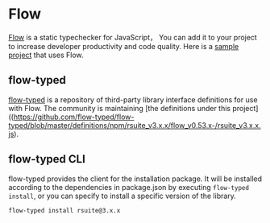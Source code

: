 # Flow

[Flow](https://flow.org/) is a static typechecker for JavaScript， You can add it to your project to increase developer productivity and code quality. Here is a [sample project](https://github.com/rsuite/rsuite-management-system) that uses Flow.


## flow-typed

[flow-typed](https://github.com/flow-typed/flow-typed) is a repository of third-party library interface definitions for use with Flow. The community is maintaining [the definitions under this project]((https://github.com/flow-typed/flow-typed/blob/master/definitions/npm/rsuite_v3.x.x/flow_v0.53.x-/rsuite_v3.x.x.js).

## flow-typed CLI

flow-typed provides the client for the installation package. It will be installed according to the dependencies in package.json by executing `flow-typed install`, or you can specify to install a specific version of the library.

```bash
flow-typed install rsuite@3.x.x
```
